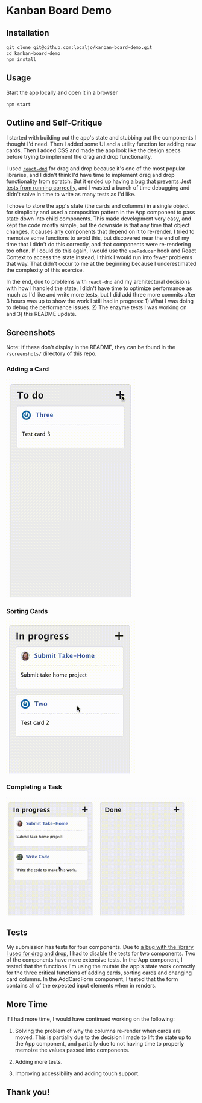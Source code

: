 # Kanban Board Demo
## Installation

```
git clone git@github.com:localjo/kanban-board-demo.git
cd kanban-board-demo
npm install
```

## Usage

Start the app locally and open it in a browser

```
npm start
```

## Outline and Self-Critique

I started with building out the app's state and stubbing out the components I thought I'd need. Then I added some UI and a utility function for adding new cards. Then I added CSS and made the app look like the design specs before trying to implement the drag and drop functionality.

I used [`react-dnd`](https://github.com/react-dnd/react-dnd/) for drag and drop because it's one of the most popular libraries, and I didn't think I'd have time to implement drag and drop functionality from scratch. But it ended up having [a bug that prevents Jest tests from running correctly](https://github.com/react-dnd/react-dnd/issues/1540), and I wasted a bunch of time debugging and didn't solve in time to write as many tests as I'd like.

I chose to store the app's state (the cards and columns) in a single object for simplicity and used a composition pattern in the App component to pass state down into child components. This made development very easy, and kept the code mostly simple, but the downside is that any time that object changes, it causes any components that depend on it to re-render. I tried to memoize some functions to avoid this, but discovered near the end of my time that I didn't do this correctly, and that components were re-rendering too often. If I could do this again, I would use the `useReducer` hook and React Context to access the state instead, I think I would run into fewer problems that way. That didn't occur to me at the beginning because I underestimated the complexity of this exercise.

In the end, due to problems with `react-dnd` and my architectural decisions with how I handled the state, I didn't have time to optimize performance as much as I'd like and write more tests, but I did add three more commits after 3 hours was up to show the work I still had in progress: 1) What I was doing to debug the performance issues. 2) The enzyme tests I was working on and 3) this README update.

## Screenshots

Note: if these don't display in the README, they can be found in the `/screenshots/` directory of this repo.

### Adding a Card

![Adding a card](/screenshots/add-card.gif)

### Sorting Cards

![Sorting cards](/screenshots/sort-cards.gif)

### Completing a Task

![Completing a task](/screenshots/complete-task.gif)

## Tests

My submission has tests for four components. Due to [a bug with the library I used for drag and drop](https://github.com/react-dnd/react-dnd/issues/1540), I had to disable the tests for two components. Two of the components have more extensive tests. In the App component, I tested that the functions I'm using the mutate the app's state work correctly for the three critical functions of adding cards, sorting cards and changing card columns. In the AddCardForm component, I tested that the form contains all of the expected input elements when in renders.

## More Time

If I had more time, I would have continued working on the following:

1. Solving the problem of why the columns re-render when cards are moved. This is partially due to the decision I made to lift the state up to the App component, and partially due to not having time to properly memoize the values passed into components.

2. Adding more tests.

3. Improving accessibility and adding touch support.

## Thank you!
